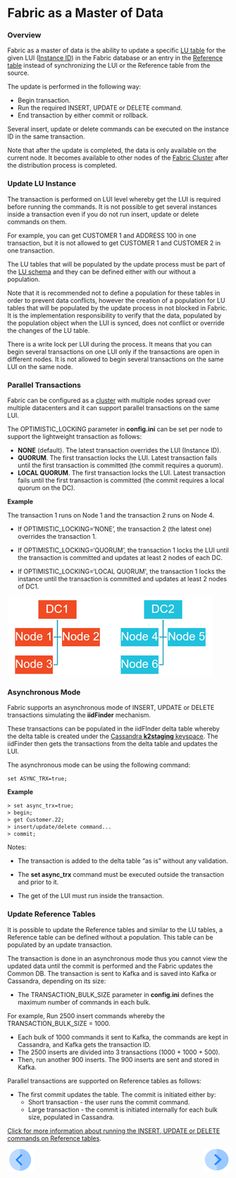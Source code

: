 # Fabric as a Master of Data

### Overview

Fabric as a master of data is the ability to update a specific [LU table](/articles/06_LU_tables/01_LU_tables_overview.md) for the given LUI ([Instance ID](/articles/01_fabric_overview/02_fabric_glossary.md#instance-id)) in the Fabric database or an entry in the [Reference table](/articles/22_commonDB/01_fabric_commonDB_overview.md) instead of synchronizing the LUI or the Reference table from the source. 

The update is performed in the following way:

* Begin transaction.
* Run the required INSERT, UPDATE or DELETE command.
* End transaction by either commit or rollback.

Several insert, update or delete commands can be executed on the instance ID in the same transaction.

Note that after the update is completed, the data is only available on the current node. It becomes available to other nodes of the [Fabric Cluster](articles/02_fabric_architecture/01_fabric_architecture_overview.md#61-fabric-cluster) after the distribution process is completed. 


### Update LU Instance

The transaction is performed on LUI level whereby get the LUI is required before running the commands. It is not possible to get several instances inside a transaction even if you do not run insert, update or delete commands on them.

For example, you can get CUSTOMER 1 and ADDRESS 100 in one transaction, but it is not allowed to get CUSTOMER 1 and CUSTOMER 2 in one transaction.

The LU tables that will be populated by the update process must be part of the [LU schema](/articles/03_logical_units/03_LU_schema_window.md) and they can be defined either with our without a population. 

Note that it is recommended not to define a population for these tables in order to prevent data conflicts, however the creation of a population for LU tables that will be populated by the update process in not blocked in Fabric. It is the implementation responsibility to verify that the data, populated by the population object when the LUI is synced, does not conflict or override the changes of the LU table.

There is a write lock per LUI during the process. It means that you can begin several transactions on one LUI only if the transactions are open in different nodes. It is not allowed to begin several transactions on the same LUI on the same node. 


### Parallel Transactions

Fabric can be configured as a [cluster](/articles/02_fabric_architecture/01_fabric_architecture_overview.md#61-fabric-cluster) with multiple nodes spread over multiple datacenters and it can support parallel transactions on the same LUI. 

The OPTIMISTIC_LOCKING parameter in **config.ini** can be set per node to support the lightweight transaction as follows:

- **NONE** (default). The latest transaction overrides the LUI (Instance ID).
- **QUORUM**. The first transaction locks the LUI. Latest transaction fails until the first transaction is committed (the commit requires a quorum).
- **LOCAL QUORUM**. The first transaction locks the LUI. Latest transaction fails until the first transaction is committed (the commit requires a local quorum on the DC).

**Example**

The transaction 1 runs on Node 1 and the transaction 2 runs on Node 4.

* If OPTIMISTIC_LOCKING=‘NONE’, the transaction 2 (the latest one) overrides the transaction 1.

* If OPTIMISTIC_LOCKING=‘QUORUM’,  the transaction 1 locks the LUI until the transaction is committed and updates at least 2 nodes of each DC.

* If OPTIMISTIC_LOCKING=‘LOCAL QUORUM', the transaction 1 locks the instance until the transaction is committed and updates at least 2 nodes of DC1.

<img src="images/23_02_1.PNG" alt="image" style="zoom: 67%;" />

### Asynchronous Mode

Fabric supports an asynchronous mode of INSERT, UPDATE or DELETE transactions simulating the **iidFinder** mechanism. 

These transactions can be populated in the iidFInder delta table whereby the delta table is created under the [Cassandra **k2staging** keyspace](/articles/02_fabric_architecture/06_cassandra_keyspaces_for_fabric.md). The iidFinder then gets the transactions from the delta table and updates the LUI.

The asynchronous mode can be using the following command:

~~~
set ASYNC_TRX=true;
~~~

**Example**

~~~
> set async_trx=true;
> begin;
> get Customer.22;
> insert/update/delete command...
> commit;
~~~

Notes:

* The transaction is added to the delta table “as is” without any validation.

* The **set async_trx** command must be executed outside the transaction and prior to it.

* The get of the LUI must run inside the transaction.

### Update Reference Tables

It is possible to update the Reference tables and similar to the LU tables, a Reference table can be defined without a population. This table can be populated by an update transaction.

The transaction is done in an asynchronous mode thus you cannot view the updated data until the commit is performed and the Fabric updates the Common DB. The transaction is sent to Kafka and is saved into Kafka or Cassandra, depending on its size:

* The TRANSACTION_BULK_SIZE parameter in **config.ini** defines the maximum number of commands in each bulk.

For example, Run 2500 insert commands whereby the TRANSACTION_BULK_SIZE = 1000. 

* Each bulk of 1000 commands it sent to Kafka, the commands are kept in Cassandra, and Kafka gets the transaction ID. 
* The 2500 inserts are divided into 3 transactions (1000 + 1000 + 500).
* Then, run another 900 inserts. The 900 inserts are sent and stored in Kafka.

Parallel transactions are supported on Reference tables as follows:

* The first commit updates the table. The commit is initiated either by:
  * Short transaction - the user runs the commit command.
  * Large transaction - the commit is initiated internally for each bulk size, populated in Cassandra.

[Click for more information about running the INSERT, UPDATE or DELETE commands on Reference tables](/articles/22_reference(commonDB)_tables/03_fabric_commonDB_runtime.md).



[![Previous](/articles/images/Previous.png)](01_fabric_transactions_overview.md)[<img align="right" width="60" height="54" src="/articles/images/Next.png">](03_update_lui_code_examples.md)

